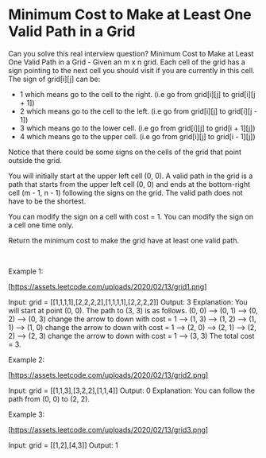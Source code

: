 # Minimum Cost to Make at Least One Valid Path in a Grid

Can you solve this real interview question? Minimum Cost to Make at Least One Valid Path in a Grid - Given an m x n grid. Each cell of the grid has a sign pointing to the next cell you should visit if you are currently in this cell. The sign of grid[i][j] can be:

 * 1 which means go to the cell to the right. (i.e go from grid[i][j] to grid[i][j + 1])
 * 2 which means go to the cell to the left. (i.e go from grid[i][j] to grid[i][j - 1])
 * 3 which means go to the lower cell. (i.e go from grid[i][j] to grid[i + 1][j])
 * 4 which means go to the upper cell. (i.e go from grid[i][j] to grid[i - 1][j])

Notice that there could be some signs on the cells of the grid that point outside the grid.

You will initially start at the upper left cell (0, 0). A valid path in the grid is a path that starts from the upper left cell (0, 0) and ends at the bottom-right cell (m - 1, n - 1) following the signs on the grid. The valid path does not have to be the shortest.

You can modify the sign on a cell with cost = 1. You can modify the sign on a cell one time only.

Return the minimum cost to make the grid have at least one valid path.

 

Example 1:

[https://assets.leetcode.com/uploads/2020/02/13/grid1.png]


Input: grid = [[1,1,1,1],[2,2,2,2],[1,1,1,1],[2,2,2,2]]
Output: 3
Explanation: You will start at point (0, 0).
The path to (3, 3) is as follows. (0, 0) --> (0, 1) --> (0, 2) --> (0, 3) change the arrow to down with cost = 1 --> (1, 3) --> (1, 2) --> (1, 1) --> (1, 0) change the arrow to down with cost = 1 --> (2, 0) --> (2, 1) --> (2, 2) --> (2, 3) change the arrow to down with cost = 1 --> (3, 3)
The total cost = 3.


Example 2:

[https://assets.leetcode.com/uploads/2020/02/13/grid2.png]


Input: grid = [[1,1,3],[3,2,2],[1,1,4]]
Output: 0
Explanation: You can follow the path from (0, 0) to (2, 2).


Example 3:

[https://assets.leetcode.com/uploads/2020/02/13/grid3.png]


Input: grid = [[1,2],[4,3]]
Output: 1